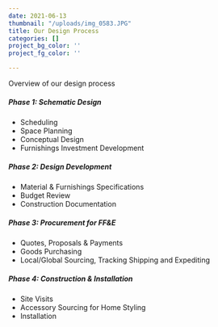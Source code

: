 ```yaml
---
date: 2021-06-13
thumbnail: "/uploads/img_0583.JPG"
title: Our Design Process
categories: []
project_bg_color: ''
project_fg_color: ''

---
```

Overview of our design process 

##### Phase 1: Schematic Design

* Scheduling
* Space Planning
* Conceptual Design
* Furnishings Investment Development

##### Phase 2: Design Development

* Material & Furnishings Specifications
* Budget Review
* Construction Documentation

##### Phase 3: Procurement for FF&E

* Quotes, Proposals & Payments
* Goods Purchasing
* Local/Global Sourcing, Tracking Shipping and Expediting

##### Phase 4: Construction & Installation

* Site Visits
* Accessory Sourcing for Home Styling
* Installation 
